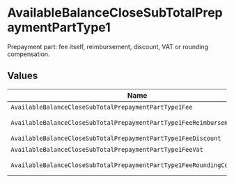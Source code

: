 # AvailableBalanceCloseSubTotalPrepaymentPartType1

Prepayment part: fee itself, reimbursement, discount, VAT or rounding compensation.


## Values

| Name                                                                      | Value                                                                     |
| ------------------------------------------------------------------------- | ------------------------------------------------------------------------- |
| `AvailableBalanceCloseSubTotalPrepaymentPartType1Fee`                     | fee                                                                       |
| `AvailableBalanceCloseSubTotalPrepaymentPartType1FeeReimbursement`        | fee-reimbursement                                                         |
| `AvailableBalanceCloseSubTotalPrepaymentPartType1FeeDiscount`             | fee-discount                                                              |
| `AvailableBalanceCloseSubTotalPrepaymentPartType1FeeVat`                  | fee-vat                                                                   |
| `AvailableBalanceCloseSubTotalPrepaymentPartType1FeeRoundingCompensation` | fee-rounding-compensation                                                 |